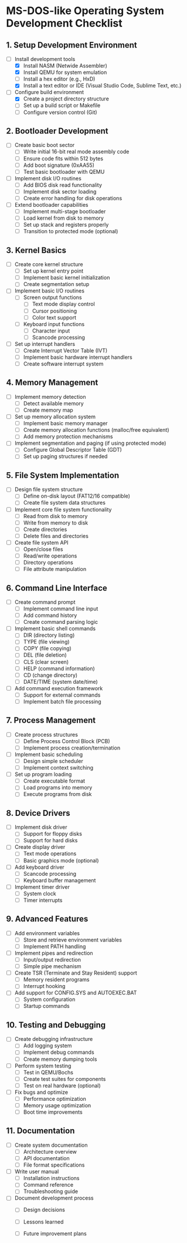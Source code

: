 # MS-DOS-like Operating System Development Checklist

## 1. Setup Development Environment
- [ ] Install development tools
  - [X] Install NASM (Netwide Assembler)
  - [X] Install QEMU for system emulation
  - [ ] Install a hex editor (e.g., HxD)
  - [X] Install a text editor or IDE (Visual Studio Code, Sublime Text, etc.)
- [ ] Configure build environment
  - [X] Create a project directory structure
  - [ ] Set up a build script or Makefile
  - [ ] Configure version control (Git)

## 2. Bootloader Development
- [ ] Create basic boot sector
  - [ ] Write initial 16-bit real mode assembly code
  - [ ] Ensure code fits within 512 bytes
  - [ ] Add boot signature (0xAA55)
  - [ ] Test basic bootloader with QEMU
- [ ] Implement disk I/O routines
  - [ ] Add BIOS disk read functionality
  - [ ] Implement disk sector loading
  - [ ] Create error handling for disk operations
- [ ] Extend bootloader capabilities
  - [ ] Implement multi-stage bootloader
  - [ ] Load kernel from disk to memory
  - [ ] Set up stack and registers properly
  - [ ] Transition to protected mode (optional)

## 3. Kernel Basics
- [ ] Create core kernel structure
  - [ ] Set up kernel entry point
  - [ ] Implement basic kernel initialization
  - [ ] Create segmentation setup
- [ ] Implement basic I/O routines
  - [ ] Screen output functions
    - [ ] Text mode display control
    - [ ] Cursor positioning
    - [ ] Color text support
  - [ ] Keyboard input functions
    - [ ] Character input
    - [ ] Scancode processing
- [ ] Set up interrupt handlers
  - [ ] Create Interrupt Vector Table (IVT)
  - [ ] Implement basic hardware interrupt handlers
  - [ ] Create software interrupt system

## 4. Memory Management
- [ ] Implement memory detection
  - [ ] Detect available memory
  - [ ] Create memory map
- [ ] Set up memory allocation system
  - [ ] Implement basic memory manager
  - [ ] Create memory allocation functions (malloc/free equivalent)
  - [ ] Add memory protection mechanisms
- [ ] Implement segmentation and paging (if using protected mode)
  - [ ] Configure Global Descriptor Table (GDT)
  - [ ] Set up paging structures if needed

## 5. File System Implementation
- [ ] Design file system structure
  - [ ] Define on-disk layout (FAT12/16 compatible)
  - [ ] Create file system data structures
- [ ] Implement core file system functionality
  - [ ] Read from disk to memory
  - [ ] Write from memory to disk
  - [ ] Create directories
  - [ ] Delete files and directories
- [ ] Create file system API
  - [ ] Open/close files
  - [ ] Read/write operations
  - [ ] Directory operations
  - [ ] File attribute manipulation

## 6. Command Line Interface
- [ ] Create command prompt
  - [ ] Implement command line input
  - [ ] Add command history
  - [ ] Create command parsing logic
- [ ] Implement basic shell commands
  - [ ] DIR (directory listing)
  - [ ] TYPE (file viewing)
  - [ ] COPY (file copying)
  - [ ] DEL (file deletion)
  - [ ] CLS (clear screen)
  - [ ] HELP (command information)
  - [ ] CD (change directory)
  - [ ] DATE/TIME (system date/time)
- [ ] Add command execution framework
  - [ ] Support for external commands
  - [ ] Implement batch file processing

## 7. Process Management
- [ ] Create process structures
  - [ ] Define Process Control Block (PCB)
  - [ ] Implement process creation/termination
- [ ] Implement basic scheduling
  - [ ] Design simple scheduler
  - [ ] Implement context switching
- [ ] Set up program loading
  - [ ] Create executable format
  - [ ] Load programs into memory
  - [ ] Execute programs from disk

## 8. Device Drivers
- [ ] Implement disk driver
  - [ ] Support for floppy disks
  - [ ] Support for hard disks
- [ ] Create display driver
  - [ ] Text mode operations
  - [ ] Basic graphics mode (optional)
- [ ] Add keyboard driver
  - [ ] Scancode processing
  - [ ] Keyboard buffer management
- [ ] Implement timer driver
  - [ ] System clock
  - [ ] Timer interrupts

## 9. Advanced Features
- [ ] Add environment variables
  - [ ] Store and retrieve environment variables
  - [ ] Implement PATH handling
- [ ] Implement pipes and redirection
  - [ ] Input/output redirection
  - [ ] Simple pipe mechanism
- [ ] Create TSR (Terminate and Stay Resident) support
  - [ ] Memory resident programs
  - [ ] Interrupt hooking
- [ ] Add support for CONFIG.SYS and AUTOEXEC.BAT
  - [ ] System configuration
  - [ ] Startup commands

## 10. Testing and Debugging
- [ ] Create debugging infrastructure
  - [ ] Add logging system
  - [ ] Implement debug commands
  - [ ] Create memory dumping tools
- [ ] Perform system testing
  - [ ] Test in QEMU/Bochs
  - [ ] Create test suites for components
  - [ ] Test on real hardware (optional)
- [ ] Fix bugs and optimize
  - [ ] Performance optimization
  - [ ] Memory usage optimization
  - [ ] Boot time improvements

## 11. Documentation
- [ ] Create system documentation
  - [ ] Architecture overview
  - [ ] API documentation
  - [ ] File format specifications
- [ ] Write user manual
  - [ ] Installation instructions
  - [ ] Command reference
  - [ ] Troubleshooting guide
- [ ] Document development process
  - [ ] Design decisions
  - [ ] Lessons learned
  - [ ] Future improvement plans

